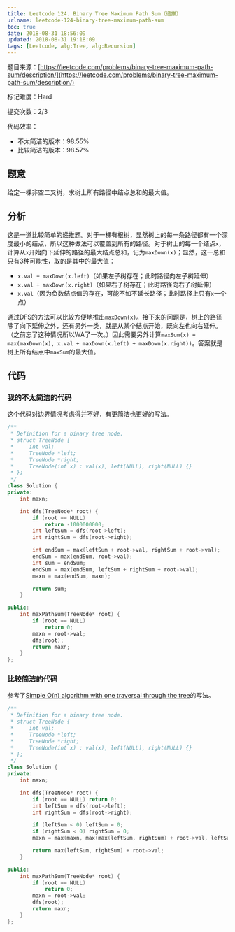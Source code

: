 ```yaml
---
title: Leetcode 124. Binary Tree Maximum Path Sum（递推）
urlname: leetcode-124-binary-tree-maximum-path-sum
toc: true
date: 2018-08-31 18:56:09
updated: 2018-08-31 19:18:09
tags: [Leetcode, alg:Tree, alg:Recursion]
---
```


题目来源：[https://leetcode.com/problems/binary-tree-maximum-path-sum/description/](https://leetcode.com/problems/binary-tree-maximum-path-sum/description/)

标记难度：Hard

提交次数：2/3

代码效率：

* 不太简洁的版本：98.55%
* 比较简洁的版本：98.57%

## 题意

给定一棵非空二叉树，求树上所有路径中结点总和的最大值。

## 分析

这是一道比较简单的递推题。对于一棵有根树，显然树上的每一条路径都有一个深度最小的结点，所以这种做法可以覆盖到所有的路径。对于树上的每一个结点`x`，计算从`x`开始向下延伸的路径的最大结点总和，记为`maxDown(x)`；显然，这一总和只有3种可能性，取的是其中的最大值：

* `x.val + maxDown(x.left)`（如果左子树存在；此时路径向左子树延伸）
* `x.val + maxDown(x.right)`（如果右子树存在；此时路径向右子树延伸）
* `x.val`（因为负数结点值的存在，可能不如不延长路径；此时路径上只有`x`一个点）

通过DFS的方法可以比较方便地推出`maxDown(x)`。接下来的问题是，树上的路径除了向下延伸之外，还有另外一类，就是从某个结点开始，既向左也向右延伸。（之前忘了这种情况所以WA了一次。）因此需要另外计算`maxSum(x) = max(maxDown(x), x.val + maxDown(x.left) + maxDown(x.right))`。答案就是树上所有结点中`maxSum`的最大值。

## 代码

### 我的不太简洁的代码

这个代码对边界情况考虑得并不好，有更简洁也更好的写法。

```cpp
/**
 * Definition for a binary tree node.
 * struct TreeNode {
 *     int val;
 *     TreeNode *left;
 *     TreeNode *right;
 *     TreeNode(int x) : val(x), left(NULL), right(NULL) {}
 * };
 */
class Solution {
private:
    int maxn;

    int dfs(TreeNode* root) {
        if (root == NULL)
            return -1000000000;
        int leftSum = dfs(root->left);
        int rightSum = dfs(root->right);

        int endSum = max(leftSum + root->val, rightSum + root->val);
        endSum = max(endSum, root->val);
        int sum = endSum;
        endSum = max(endSum, leftSum + rightSum + root->val);
        maxn = max(endSum, maxn);

        return sum;
    }

public:
    int maxPathSum(TreeNode* root) {
        if (root == NULL)
            return 0;
        maxn = root->val;
        dfs(root);
        return maxn;
    }
};
```

### 比较简洁的代码

参考了[Simple O(n) algorithm with one traversal through the tree](https://leetcode.com/problems/binary-tree-maximum-path-sum/discuss/39869/Simple-O%28n%29-algorithm-with-one-traversal-through-the-tree)的写法。

```cpp
/**
 * Definition for a binary tree node.
 * struct TreeNode {
 *     int val;
 *     TreeNode *left;
 *     TreeNode *right;
 *     TreeNode(int x) : val(x), left(NULL), right(NULL) {}
 * };
 */
class Solution {
private:
    int maxn;

    int dfs(TreeNode* root) {
        if (root == NULL) return 0;
        int leftSum = dfs(root->left);
        int rightSum = dfs(root->right);

        if (leftSum < 0) leftSum = 0;
        if (rightSum < 0) rightSum = 0;
        maxn = max(maxn, max(max(leftSum, rightSum) + root->val, leftSum + rightSum + root->val));

        return max(leftSum, rightSum) + root->val;
    }

public:
    int maxPathSum(TreeNode* root) {
        if (root == NULL)
            return 0;
        maxn = root->val;
        dfs(root);
        return maxn;
    }
};
```
